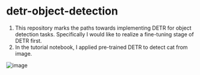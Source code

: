 # detr-object-detection

1. This repository marks the paths towards implementing DETR for object detection tasks. Specifically I would like to realize a fine-tuning stage of DETR first.
2. In the tutorial notebook, I applied pre-trained DETR to detect cat from image.

![image](https://user-images.githubusercontent.com/66006349/146324409-23b1014c-6dd7-4007-a35c-42899cbb4dfd.png)

